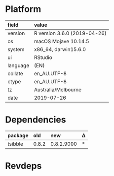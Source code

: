 # Platform

|field    |value                        |
|:--------|:----------------------------|
|version  |R version 3.6.0 (2019-04-26) |
|os       |macOS Mojave 10.14.5         |
|system   |x86_64, darwin15.6.0         |
|ui       |RStudio                      |
|language |(EN)                         |
|collate  |en_AU.UTF-8                  |
|ctype    |en_AU.UTF-8                  |
|tz       |Australia/Melbourne          |
|date     |2019-07-26                   |

# Dependencies

|package |old   |new        |Δ  |
|:-------|:-----|:----------|:--|
|tsibble |0.8.2 |0.8.2.9000 |*  |

# Revdeps

